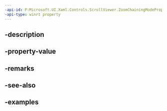 ```yaml
---
-api-id: P:Microsoft.UI.Xaml.Controls.ScrollViewer.ZoomChainingModeProperty
-api-type: winrt property
---
```


## -description

## -property-value

## -remarks

## -see-also

## -examples

